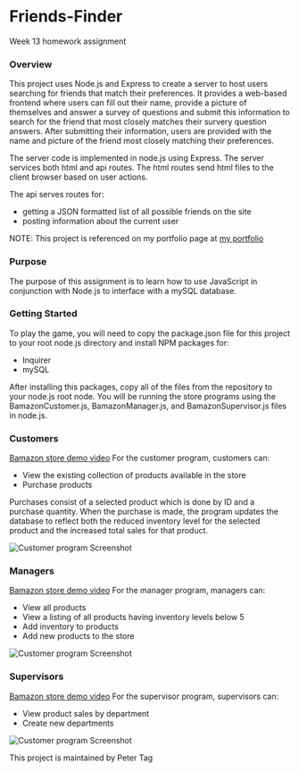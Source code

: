 # Friends-Finder

Week 13 homework assignment


### Overview
This project uses Node.js and Express to create a server to host users searching for friends that match their preferences. It provides a web-based frontend where users can fill out their name, provide a picture of themselves and answer a survey of questions and submit this information to search for the friend that most closely matches their survery question answers. After submitting their information, users are provided with the name and picture of the friend most closely matching their preferences.

The server code is implemented in node.js using Express. The server services both html and api routes. The html routes send html files to the client browser based on user actions.

The api serves routes for:
* getting a JSON formatted list of all possible friends on the site
* posting information about the current user

NOTE: This project is referenced on my portfolio page at [my portfolio](https://phtag.github.io/Updated-portfolio/)

### Purpose
The purpose of this assignment is to learn how to use JavaScript in conjunction with Node.js to interface with a mySQL database. 

### Getting Started
To play the game, you will need to copy the package.json file for this project to your root node.js directory and install NPM packages for:
* Inquirer
* mySQL

After installing this packages, copy all of the files from the repository to your node.js root node. You will be running the store programs using the BamazonCustomer.js, BamazonManager.js, and BamazonSupervisor.js files in node.js. 

### Customers
[Bamazon store demo video](https://github.com/phtag/Bamazon/blob/master/images/Bamazon-customer-demo.gif)
For the customer program, customers can:
* View the existing collection of products available in the store
* Purchase products

Purchases consist of a selected product which is done by ID and a purchase quantity. When the purchase is made, the program updates the database to reflect both the reduced inventory level for the selected product and the increased total sales for that product.

![Customer program Screenshot](/images/Bamazon-customer-screenShot.jpg)

### Managers
[Bamazon store demo video](https://github.com/phtag/Bamazon/blob/master/images/Bamazon-manager-demo.gif)
For the manager program, managers can:
* View all products
* View a listing of all products having inventory levels below 5 
* Add inventory to products
* Add new products to the store

![Customer program Screenshot](/images/Bamazon-manager-screenShot.jpg)

### Supervisors
[Bamazon store demo video](https://github.com/phtag/Bamazon/blob/master/images/Bamazon-supervisor-demo.gif)
For the supervisor program, supervisors can:
* View product sales by department
* Create new departments

![Customer program Screenshot](/images/Bamazon-supervisor-screenShot.jpg)

This project is maintained by Peter Tag
